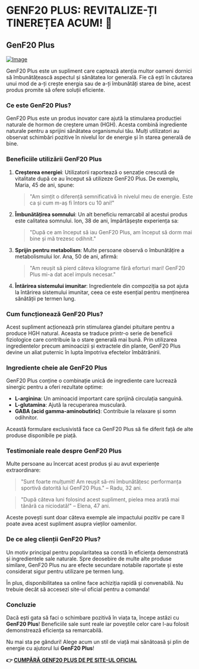 # GENF20 PLUS: REVITALIZE-ȚI TINEREȚEA ACUM! 🌟

## GenF20 Plus

[![Image](https://www2.sellhealth.com/21/genf20plus_spray.png)](https://gchaffi.com/l77NQ0Jc)

GenF20 Plus este un supliment care captează atenția multor oameni dornici să îmbunătățească aspectul și sănătatea lor generală. Fie că ești în căutarea unui mod de a-ți crește energia sau de a-ți îmbunătăți starea de bine, acest produs promite să ofere soluții eficiente.

### Ce este GenF20 Plus?

GenF20 Plus este un produs inovator care ajută la stimularea producției naturale de hormon de creștere uman (HGH). Acesta combină ingrediente naturale pentru a sprijini sănătatea organismului tău. Mulți utilizatori au observat schimbări pozitive în nivelul lor de energie și în starea generală de bine.

### Beneficiile utilizării GenF20 Plus

1. **Creșterea energiei**: Utilizatorii raportează o senzație crescută de vitalitate după ce au început să utilizeze GenF20 Plus. De exemplu, Maria, 45 de ani, spune:  
   > "Am simțit o diferență semnificativă în nivelul meu de energie. Este ca și cum m-aș fi întors cu 10 ani!"

2. **Îmbunătățirea somnului**: Un alt beneficiu remarcabil al acestui produs este calitatea somnului. Ion, 38 de ani, împărtășește experiența sa:  
   > "După ce am început să iau GenF20 Plus, am început să dorm mai bine și mă trezesc odihnit."

3. **Sprijin pentru metabolism**: Multe persoane observă o îmbunătățire a metabolismului lor. Ana, 50 de ani, afirmă:  
   > "Am reușit să pierd câteva kilograme fără eforturi mari! GenF20 Plus mi-a dat acel impuls necesar."

4. **Întărirea sistemului imunitar**: Ingredientele din compoziția sa pot ajuta la întărirea sistemului imunitar, ceea ce este esențial pentru menținerea sănătății pe termen lung.

### Cum funcționează GenF20 Plus?

Acest supliment acționează prin stimularea glandei pituitare pentru a produce HGH natural. Aceasta se traduce printr-o serie de beneficii fiziologice care contribuie la o stare generală mai bună. Prin utilizarea ingredientelor precum aminoacizii și extractele din plante, GenF20 Plus devine un aliat puternic în lupta împotriva efectelor îmbătrânirii.

### Ingrediente cheie ale GenF20 Plus

GenF20 Plus conține o combinație unică de ingrediente care lucrează sinergic pentru a oferi rezultate optime:

- **L-arginina**: Un aminoacid important care sprijină circulația sanguină.
- **L-glutamina**: Ajută la recuperarea musculară.
- **GABA (acid gamma-aminobutiric)**: Contribuie la relaxare și somn odihnitor.
  
Această formulare exclusivistă face ca GenF20 Plus să fie diferit față de alte produse disponibile pe piață.

### Testimoniale reale despre GenF20 Plus

Multe persoane au încercat acest produs și au avut experiențe extraordinare:

> "Sunt foarte mulțumit! Am reușit să-mi îmbunătățesc performanța sportivă datorită lui GenF20 Plus." – Radu, 32 ani.

> "După câteva luni folosind acest supliment, pielea mea arată mai tânără ca niciodată!" – Elena, 47 ani.

Aceste povești sunt doar câteva exemple ale impactului pozitiv pe care îl poate avea acest supliment asupra vieților oamenilor.

### De ce aleg clienții GenF20 Plus?

Un motiv principal pentru popularitatea sa constă în eficiența demonstrată și ingredientele sale naturale. Spre deosebire de multe alte produse similare, GenF20 Plus nu are efecte secundare notabile raportate și este considerat sigur pentru utilizare pe termen lung.

În plus, disponibilitatea sa online face achiziția rapidă și convenabilă. Nu trebuie decât să accesezi site-ul oficial pentru a comanda!

### Concluzie

Dacă ești gata să faci o schimbare pozitivă în viața ta, începe astăzi cu **GenF20 Plus**! Beneficiile sale sunt reale iar poveștile celor care l-au folosit demonstrează eficiența sa remarcabilă.

Nu mai sta pe gânduri! Alege acum un stil de viață mai sănătoasă și plin de energie cu ajutorul lui **GenF20 Plus**!



**👉 [CUMPĂRĂ GENF20 PLUS DE PE SITE-UL OFICIAL](https://gchaffi.com/l77NQ0Jc)**